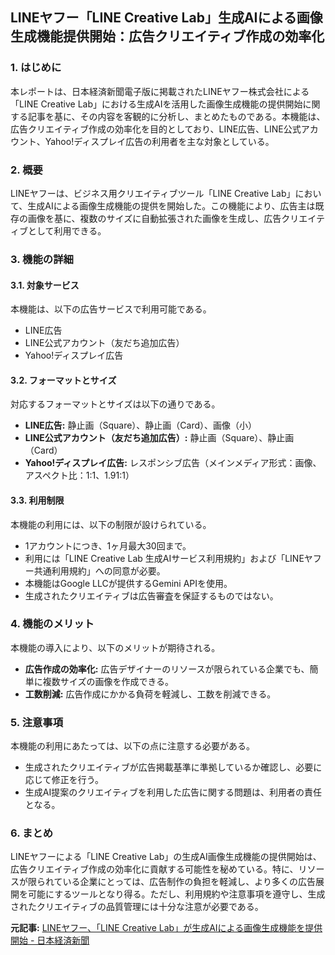 ## LINEヤフー「LINE Creative Lab」生成AIによる画像生成機能提供開始：広告クリエイティブ作成の効率化

### 1. はじめに

本レポートは、日本経済新聞電子版に掲載されたLINEヤフー株式会社による「LINE Creative Lab」における生成AIを活用した画像生成機能の提供開始に関する記事を基に、その内容を客観的に分析し、まとめたものである。本機能は、広告クリエイティブ作成の効率化を目的としており、LINE広告、LINE公式アカウント、Yahoo!ディスプレイ広告の利用者を主な対象としている。

### 2. 概要

LINEヤフーは、ビジネス用クリエイティブツール「LINE Creative Lab」において、生成AIによる画像生成機能の提供を開始した。この機能により、広告主は既存の画像を基に、複数のサイズに自動拡張された画像を生成し、広告クリエイティブとして利用できる。

### 3. 機能の詳細

#### 3.1. 対象サービス

本機能は、以下の広告サービスで利用可能である。

* LINE広告
* LINE公式アカウント（友だち追加広告）
* Yahoo!ディスプレイ広告

#### 3.2. フォーマットとサイズ

対応するフォーマットとサイズは以下の通りである。

* **LINE広告:** 静止画（Square）、静止画（Card）、画像（小）
* **LINE公式アカウント（友だち追加広告）:** 静止画（Square）、静止画（Card）
* **Yahoo!ディスプレイ広告:** レスポンシブ広告（メインメディア形式：画像、アスペクト比：1:1、1.91:1）

#### 3.3. 利用制限

本機能の利用には、以下の制限が設けられている。

* 1アカウントにつき、1ヶ月最大30回まで。
* 利用には「LINE Creative Lab 生成AIサービス利用規約」および「LINEヤフー共通利用規約」への同意が必要。
* 本機能はGoogle LLCが提供するGemini APIを使用。
* 生成されたクリエイティブは広告審査を保証するものではない。

### 4. 機能のメリット

本機能の導入により、以下のメリットが期待される。

* **広告作成の効率化:** 広告デザイナーのリソースが限られている企業でも、簡単に複数サイズの画像を作成できる。
* **工数削減:** 広告作成にかかる負荷を軽減し、工数を削減できる。

### 5. 注意事項

本機能の利用にあたっては、以下の点に注意する必要がある。

* 生成されたクリエイティブが広告掲載基準に準拠しているか確認し、必要に応じて修正を行う。
* 生成AI提案のクリエイティブを利用した広告に関する問題は、利用者の責任となる。

### 6. まとめ

LINEヤフーによる「LINE Creative Lab」の生成AI画像生成機能の提供開始は、広告クリエイティブ作成の効率化に貢献する可能性を秘めている。特に、リソースが限られている企業にとっては、広告制作の負担を軽減し、より多くの広告展開を可能にするツールとなり得る。ただし、利用規約や注意事項を遵守し、生成されたクリエイティブの品質管理には十分な注意が必要である。


**元記事:** [LINEヤフー、「LINE Creative Lab」が生成AIによる画像生成機能を提供開始 - 日本経済新聞](https://www.nikkei.com/article/DGXZRSP688585_Z10C25A3000000/)